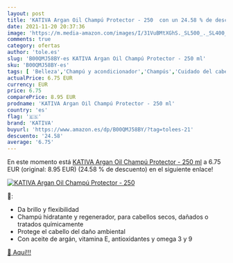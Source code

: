 ```yaml
---
layout: post
title: 'KATIVA Argan Oil Champú Protector - 250  con un 24.58 % de descuento'
date: 2021-11-20 20:37:36
image: 'https://m.media-amazon.com/images/I/31VuBMtXGhS._SL500_._SL400_.jpg'
comments: true
category: ofertas
author: 'tole.es'
slug: 'B00QMJ58BY-es KATIVA Argan Oil Champú Protector - 250 ml'
sku: 'B00QMJ58BY-es'
tags: [ 'Belleza','Champú y acondicionador','Champús','Cuidado del cabello','champú','kativa', ]
actualPrice: 6.75 EUR
currency: EUR
price: 6.75
comparePrice: 8.95 EUR
prodname: 'KATIVA Argan Oil Champú Protector - 250 ml'
country: 'es'
flag: '🇪🇸'
brand: 'KATIVA'
buyurl: 'https://www.amazon.es/dp/B00QMJ58BY/?tag=tolees-21'
descuento: '24.58'
average: '6.75'
---
```


En este momento está [KATIVA Argan Oil Champú Protector - 250 ml](https://www.amazon.es/dp/B00QMJ58BY/?tag=tolees-21) a 6.75 EUR (original: 8.95 EUR) (24.58 %  de descuento) en el siguiente enlace!

[![KATIVA Argan Oil Champú Protector - 250 ](https://m.media-amazon.com/images/I/31VuBMtXGhS._SL500_._SL400_.jpg)](https://www.amazon.es/dp/B00QMJ58BY/?tag=tolees-21)

🔎:

- Da brillo y flexibilidad
- Champú hidratante y regenerador, para cabellos secos, dañados o tratados químicamente
- Protege el cabello del daño ambiental
- Con aceite de argán, vitamina E, antioxidantes y omega 3 y 9

[🛒 Aquí!!!](https://www.amazon.es/dp/B00QMJ58BY/?tag=tolees-21)
